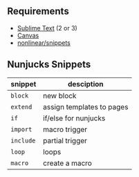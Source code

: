 ## Requirements
- [Sublime Text](http://www.sublimetext.com) (2 or 3)
- [Canvas](http://www.nonlinear.nyc/canvas/)
- [nonlinear/snippets](https://github.com/nonlinear/snippets/#snippets)

## Nunjucks Snippets

|snippet|desciption|
|---|---|
|`block`|new block|
|`extend`|assign templates to pages|
|`if`|if/else for nunjucks|
|`import`|macro trigger|
|`include`|partial trigger|
|`loop`|loops|
|`macro`|create a macro|
